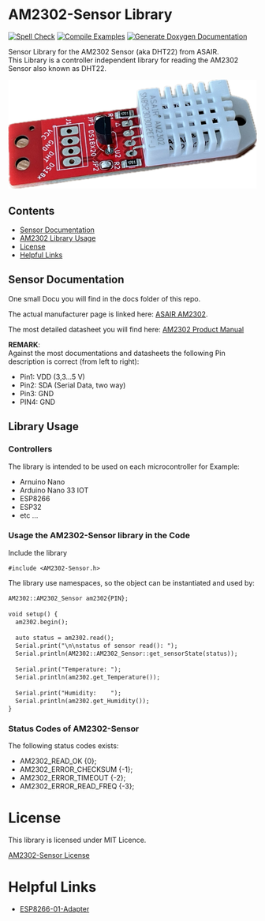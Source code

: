 # AM2302-Sensor Library
[![Spell Check](https://github.com/hasenradball/AM2302-Sensor/actions/workflows/spell_checker.yml/badge.svg)](https://github.com/hasenradball/AM2302-Sensor/actions/workflows/spell_checker.yml)
[![Compile Examples](https://github.com/hasenradball/AM2302-Sensor/actions/workflows/compile_examples.yml/badge.svg)](https://github.com/hasenradball/AM2302-Sensor/actions/workflows/compile_examples.yml)
[![Generate Doxygen Documentation](https://github.com/hasenradball/AM2302-Sensor/actions/workflows/doxygen.yml/badge.svg)](https://github.com/hasenradball/AM2302-Sensor/actions/workflows/doxygen.yml)

Sensor Library for the AM2302 Sensor (aka DHT22) from ASAIR.<br>
This Library is a controller independent library for reading the AM2302 Sensor also known as DHT22.

![AM2302-Sensor Adapter](./docs/AM2302_sensor_adapter.png)


## Contents
* [Sensor Documentation](#sensor-documentation)
* [AM2302 Library Usage](#library-usage)
* [License](#license)
* [Helpful Links](#helpful-links)

## Sensor Documentation
One small Docu you will find in the docs folder of this repo.

The actual manufacturer page is linked here: [ASAIR AM2302](http://www.aosong.com/en/products-22.html).

The most detailed datasheet you will find here: [AM2302 Product Manual](http://akizukidenshi.com/download/ds/aosong/AM2302.pdf)


**REMARK**:<br>
Against the most documentations and datasheets the following Pin description is correct (from left to right):

* Pin1: VDD (3,3...5 V)
* Pin2: SDA (Serial Data, two way)
* Pin3: GND
* PIN4: GND


## Library Usage
### Controllers
The library is intended to be used on each microcontroller for Example:<br>
* Arnuino Nano
* Arduino Nano 33 IOT
* ESP8266
* ESP32
* etc ...

### Usage the AM2302-Sensor library in the Code
Include the library

```
#include <AM2302-Sensor.h>
```

The library use namespaces, so the object can be instantiated and used by:

```
AM2302::AM2302_Sensor am2302{PIN};

void setup() {
  am2302.begin();

  auto status = am2302.read();
  Serial.print("\n\nstatus of sensor read(): ");
  Serial.println(AM2302::AM2302_Sensor::get_sensorState(status));

  Serial.print("Temperature: ");
  Serial.println(am2302.get_Temperature());

  Serial.print("Humidity:    ");
  Serial.println(am2302.get_Humidity());
}

```
### Status Codes of AM2302-Sensor
The following status codes exists:

* AM2302_READ_OK          {0};
* AM2302_ERROR_CHECKSUM   {-1};
* AM2302_ERROR_TIMEOUT    {-2};
* AM2302_ERROR_READ_FREQ  {-3};


# License
This library is licensed under MIT Licence.

[AM2302-Sensor License](https://github.com/hasenradball/AM2302-Sensor/blob/master/LICENSE)


# Helpful Links
* [ESP8266-01-Adapter](https://esp8266-01-adapter.de)
